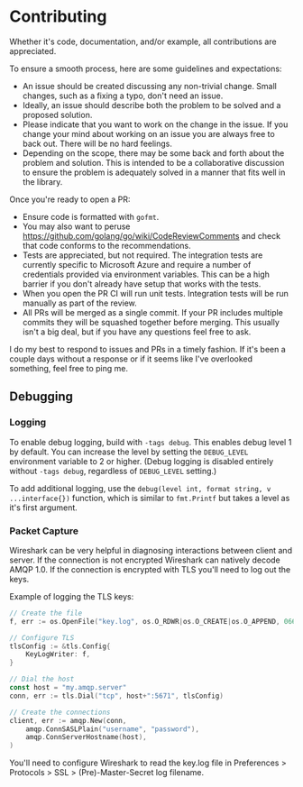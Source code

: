 # Contributing

Whether it's code, documentation, and/or example, all contributions are appreciated.

To ensure a smooth process, here are some guidelines and expectations:

* An issue should be created discussing any non-trivial change. Small changes, such as a fixing a typo, don't need an issue.
* Ideally, an issue should describe both the problem to be solved and a proposed solution.
* Please indicate that you want to work on the change in the issue. If you change your mind about working on an issue you are always free to back out. There will be no hard feelings.
* Depending on the scope, there may be some back and forth about the problem and solution. This is intended to be a collaborative discussion to ensure the problem is adequately solved in a manner that fits well in the library.

Once you're ready to open a PR:

* Ensure code is formatted with `gofmt`.
* You may also want to peruse https://github.com/golang/go/wiki/CodeReviewComments and check that code conforms to the recommendations.
* Tests are appreciated, but not required. The integration tests are currently specific to Microsoft Azure and require a number of credentials provided via environment variables. This can be a high barrier if you don't already have setup that works with the tests.
* When you open the PR CI will run unit tests. Integration tests will be run manually as part of the review.
* All PRs will be merged as a single commit. If your PR includes multiple commits they will be squashed together before merging. This usually isn't a big deal, but if you have any questions feel free to ask.

I do my best to respond to issues and PRs in a timely fashion. If it's been a couple days without a response or if it seems like I've overlooked something, feel free to ping me.

## Debugging

### Logging

To enable debug logging, build with `-tags debug`. This enables debug level 1 by default. You can increase the level by setting the `DEBUG_LEVEL` environment variable to 2 or higher. (Debug logging is disabled entirely without `-tags debug`, regardless of `DEBUG_LEVEL` setting.)

To add additional logging, use the `debug(level int, format string, v ...interface{})` function, which is similar to `fmt.Printf` but takes a level as it's first argument.

### Packet Capture

Wireshark can be very helpful in diagnosing interactions between client and server. If the connection is not encrypted Wireshark can natively decode AMQP 1.0. If the connection is encrypted with TLS you'll need to log out the keys.

Example of logging the TLS keys:

```go
// Create the file
f, err := os.OpenFile("key.log", os.O_RDWR|os.O_CREATE|os.O_APPEND, 0666)

// Configure TLS
tlsConfig := &tls.Config{
    KeyLogWriter: f,
}

// Dial the host
const host = "my.amqp.server"
conn, err := tls.Dial("tcp", host+":5671", tlsConfig)

// Create the connections
client, err := amqp.New(conn,
    amqp.ConnSASLPlain("username", "password"),
    amqp.ConnServerHostname(host),
)
```

You'll need to configure Wireshark to read the key.log file in Preferences > Protocols > SSL > (Pre)-Master-Secret log filename.
